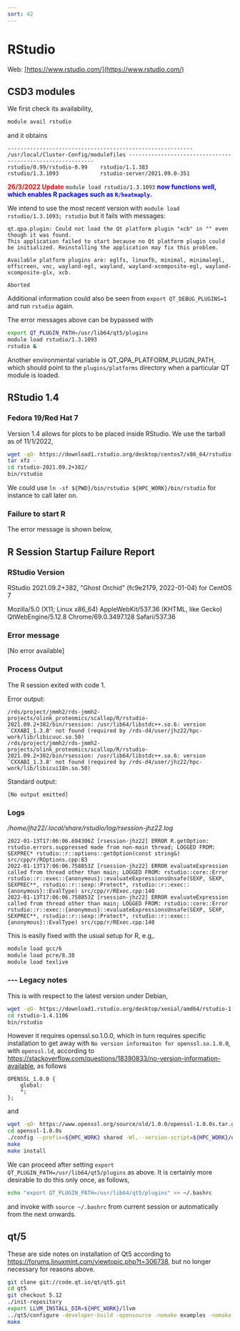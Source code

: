 ```yaml
---
sort: 42
---
```


# RStudio

Web: [https://www.rstudio.com/](https://www.rstudio.com/)

## CSD3 modules

We first check its availability,

```bash
module avail rstudio
```

and it obtains

```
---------------------------------------------------------- /usr/local/Cluster-Config/modulefiles -----------------------------------------------------------
rstudio/0.99/rstudio-0.99    rstudio/1.1.383              rstudio/1.3.1093             rstudio-server/2021.09.0-351
```

<font color="red"><b>26/3/2022 Update</b></font> `module load rstudio/1.3.1093` <font color="blue"><b>now functions well, which enables R packages such as `R/heatmaply`.</b></font>

We intend to use the most recent version with `module load rstudio/1.3.1093; rstudio` but it fails with messages:

```
qt.qpa.plugin: Could not load the Qt platform plugin "xcb" in "" even though it was found.
This application failed to start because no Qt platform plugin could be initialized. Reinstalling the application may fix this problem.

Available platform plugins are: eglfs, linuxfb, minimal, minimalegl, offscreen, vnc, wayland-egl, wayland, wayland-xcomposite-egl, wayland-xcomposite-glx, xcb.

Aborted
```

Additional information could also be seen from `export QT_DEBUG_PLUGINS=1` and run `rstudio` again.

The error messages above can be bypassed with

```bash
export QT_PLUGIN_PATH=/usr/lib64/qt5/plugins
module load rstudio/1.3.1093
rstudio &
```

Another environmental variable is QT_QPA_PLATFORM_PLUGIN_PATH, which should point to the `plugins/platforms` directory when a particular QT module is loaded.

## RStudio 1.4

### Fedora 19/Red Hat 7

Version 1.4 allows for plots to be placed inside RStudio. We use the tarball as of 11/1/2022,

```bash
wget -qO- https://download1.rstudio.org/desktop/centos7/x86_64/rstudio-2021.09.2-382-x86_64-fedora.tar.gz | \
tar xfz -
cd rstudio-2021.09.2+382/
bin/rstudio
```

We could use `ln -sf ${PWD}/bin/rstudio ${HPC_WORK}/bin/rstudio` for instance to call later on.

### Failure to start R

The error message is shown below,

## R Session Startup Failure Report

### RStudio Version

RStudio 2021.09.2+382, "Ghost Orchid" (fc9e2179, 2022-01-04) for CentOS 7

Mozilla/5.0 (X11; Linux x86_64) AppleWebKit/537.36 (KHTML, like Gecko) QtWebEngine/5.12.8 Chrome/69.0.3497.128 Safari/537.36

### Error message

[No error available]

### Process Output

The R session exited with code 1.

Error output:

```
/rds/project/jmmh2/rds-jmmh2-projects/olink_proteomics/scallop/R/rstudio-2021.09.2+382/bin/rsession: /usr/lib64/libstdc++.so.6: version `CXXABI_1.3.8' not found (required by /rds-d4/user/jhz22/hpc-work/lib/libicuuc.so.50)
/rds/project/jmmh2/rds-jmmh2-projects/olink_proteomics/scallop/R/rstudio-2021.09.2+382/bin/rsession: /usr/lib64/libstdc++.so.6: version `CXXABI_1.3.8' not found (required by /rds-d4/user/jhz22/hpc-work/lib/libicui18n.so.50)

```

Standard output:

```
[No output emitted]
```

### Logs

_/home/jhz22/.local/share/rstudio/log/rsession-jhz22.log_

```
2022-01-13T17:06:06.694306Z [rsession-jhz22] ERROR R.getOption: rstudio.errors.suppressed made from non-main thread; LOGGED FROM: SEXPREC* rstudio::r::options::getOption(const string&) src/cpp/r/ROptions.cpp:83
2022-01-13T17:06:06.758853Z [rsession-jhz22] ERROR evaluateExpression called from thread other than main; LOGGED FROM: rstudio::core::Error rstudio::r::exec::{anonymous}::evaluateExpressionsUnsafe(SEXP, SEXP, SEXPREC**, rstudio::r::sexp::Protect*, rstudio::r::exec::{anonymous}::EvalType) src/cpp/r/RExec.cpp:140
2022-01-13T17:06:06.758853Z [rsession-jhz22] ERROR evaluateExpression called from thread other than main; LOGGED FROM: rstudio::core::Error rstudio::r::exec::{anonymous}::evaluateExpressionsUnsafe(SEXP, SEXP, SEXPREC**, rstudio::r::sexp::Protect*, rstudio::r::exec::{anonymous}::EvalType) src/cpp/r/RExec.cpp:140

```

This is easily fixed with the usual setup for R, e.g,.

```bash
module load gcc/6
module load pcre/8.38
module load texlive
```

### --- Legacy notes

This is with respect to the latest version under Debian,

```bash
wget -qO- https://download1.rstudio.org/desktop/xenial/amd64/rstudio-1.4.1106-amd64-debian.tar.gz | tar xfz -
cd rstudio-1.4.1106
bin/rstudio
```

However it requires openssl.so.1.0.0, which in turn requires specific installation to get away with `No version informaiton for openssl.so.1.0.0`, with `openssl.ld`, according to https://stackoverflow.com/questions/18390833/no-version-information-available, as follows

```
OPENSSL_1.0.0 {
    global:
    *;
};
```

and

```bash
wget -qO- https://www.openssl.org/source/old/1.0.0/openssl-1.0.0s.tar.gz | tar xfz -
cd openssl-1.0.0s
./config --prefix=${HPC_WORK} shared -Wl,--version-script=${HPC_WORK}/openssl-1.0.0s/openssl.ld
make
make install
```

We can proceed after setting `export QT_PLUGIN_PATH=/usr/lib64/qt5/plugins` as above. It is certainly more desirable to do this only once, as follows,

```bash
echo "export QT_PLUGIN_PATH=/usr/lib64/qt5/plugins" >> ~/.bashrc
```

and invoke with `source ~/.bashrc` from current session or automatically from the next onwards.

## qt/5

These are side notes on installation of Qt5 according to https://forums.linuxmint.com/viewtopic.php?t=306738, but no longer necessary for reasons above.

```bash
git clone git://code.qt.io/qt/qt5.git
cd qt5
git checkout 5.12
./init-repository
export LLVM_INSTALL_DIR=${HPC_WORK}/llvm
../qt5/configure -developer-build -opensource -nomake examples -nomake tests
make
```
